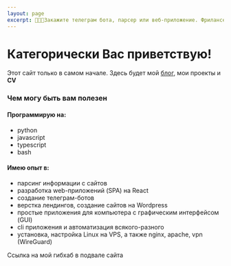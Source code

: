 ```yaml
---
layout: page
excerpt: 👨‍💻👨Закажите телеграм бота, парсер или веб-приложение. Фрилансер веб-разработчик,сойдев из Минска. Программирую на Python, javascript, bash. Еще могу GUI и CLI программы и автоматизацию
---
```


# Категорически Вас приветствую!

Этот сайт только в самом начале. Здесь будет мой [блог](/blog), мои проекты и **CV**

### Чем могу быть вам полезен

#### Программирую на:

- python
- javascript
- typescript
- bash

#### Имею опыт в:

- парсинг информации с сайтов
- разработка web-приложений (SPA) на React
- создание телеграм-ботов
- верстка лендингов, создание сайтов на Wordpress
- простые приложения для компьютера с графическим интерфейсом (GUI)
- cli приложения и автоматизация всякого-разного
- установка, настройка Linux на VPS, а также nginx, apache, vpn (WireGuard)

Ссылка на мой гибхаб в подвале сайта
